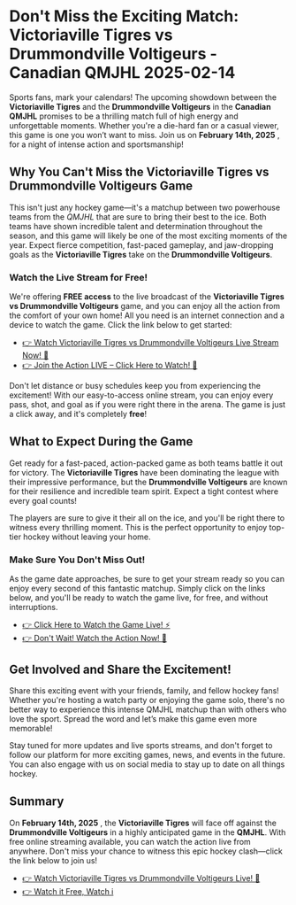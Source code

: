 # Don't Miss the Exciting Match: Victoriaville Tigres vs Drummondville Voltigeurs - Canadian QMJHL 2025-02-14

Sports fans, mark your calendars! The upcoming showdown between the **Victoriaville Tigres** and the **Drummondville Voltigeurs** in the **Canadian QMJHL** promises to be a thrilling match full of high energy and unforgettable moments. Whether you're a die-hard fan or a casual viewer, this game is one you won’t want to miss. Join us on **February 14th, 2025** , for a night of intense action and sportsmanship!

## Why You Can't Miss the Victoriaville Tigres vs Drummondville Voltigeurs Game

This isn't just any hockey game—it's a matchup between two powerhouse teams from the _QMJHL_ that are sure to bring their best to the ice. Both teams have shown incredible talent and determination throughout the season, and this game will likely be one of the most exciting moments of the year. Expect fierce competition, fast-paced gameplay, and jaw-dropping goals as the **Victoriaville Tigres** take on the **Drummondville Voltigeurs**.

### Watch the Live Stream for Free!

We're offering **FREE access** to the live broadcast of the **Victoriaville Tigres vs Drummondville Voltigeurs** game, and you can enjoy all the action from the comfort of your own home! All you need is an internet connection and a device to watch the game. Click the link below to get started:

- [👉 Watch Victoriaville Tigres vs Drummondville Voltigeurs Live Stream Now! 🎥](https://tinyurl.com/livestreamfreeo?st=Victoriaville+Tigres+vs+Drummondville+Vo&si=ghc)
- [👉 Join the Action LIVE – Click Here to Watch! 🚨](https://tinyurl.com/livestreamfreeo?st=Victoriaville+Tigres+vs+Drummondville+Vo&si=ghc)

Don't let distance or busy schedules keep you from experiencing the excitement! With our easy-to-access online stream, you can enjoy every pass, shot, and goal as if you were right there in the arena. The game is just a click away, and it's completely **free**!

## What to Expect During the Game

Get ready for a fast-paced, action-packed game as both teams battle it out for victory. The **Victoriaville Tigres** have been dominating the league with their impressive performance, but the **Drummondville Voltigeurs** are known for their resilience and incredible team spirit. Expect a tight contest where every goal counts!

The players are sure to give it their all on the ice, and you'll be right there to witness every thrilling moment. This is the perfect opportunity to enjoy top-tier hockey without leaving your home.

### Make Sure You Don't Miss Out!

As the game date approaches, be sure to get your stream ready so you can enjoy every second of this fantastic matchup. Simply click on the links below, and you'll be ready to watch the game live, for free, and without interruptions.

- [👉 Click Here to Watch the Game Live! ⚡️](https://tinyurl.com/livestreamfreeo?st=Victoriaville+Tigres+vs+Drummondville+Vo&si=ghc)
- [👉 Don't Wait! Watch the Action Now! 🏒](https://tinyurl.com/livestreamfreeo?st=Victoriaville+Tigres+vs+Drummondville+Vo&si=ghc)

## Get Involved and Share the Excitement!

Share this exciting event with your friends, family, and fellow hockey fans! Whether you're hosting a watch party or enjoying the game solo, there's no better way to experience this intense QMJHL matchup than with others who love the sport. Spread the word and let’s make this game even more memorable!

Stay tuned for more updates and live sports streams, and don't forget to follow our platform for more exciting games, news, and events in the future. You can also engage with us on social media to stay up to date on all things hockey.

## Summary

On **February 14th, 2025** , the **Victoriaville Tigres** will face off against the **Drummondville Voltigeurs** in a highly anticipated game in the **QMJHL**. With free online streaming available, you can watch the action live from anywhere. Don't miss your chance to witness this epic hockey clash—click the link below to join us!

- [👉 Watch Victoriaville Tigres vs Drummondville Voltigeurs Live! 🎥](https://tinyurl.com/livestreamfreeo?st=Victoriaville+Tigres+vs+Drummondville+Vo&si=ghc)
- [👉 Watch it Free, Watch i](https://tinyurl.com/livestreamfreeo?st=Victoriaville+Tigres+vs+Drummondville+Vo&si=ghc)
